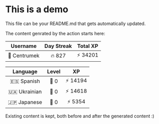 # This is a demo

This file can be your README.md that gets automatically updated.

The content genrated by the action starts here:

<!--START_SECTION:duolingoStats-->
<!-- Automatically generated with https://github.com/centrumek/duolingo-readme-stats-->

| Username | Day Streak | Total XP |
|:---:|:---:|:---:|
| 👤 Centrumek | 🔥 827 | ⚡ 34201 |

| Language | Level | XP |
|:---:|:---:|:---:|
| 🇪🇸 Spanish | 👑 0 | ⚡ 14194 |
| 🇺🇦 Ukrainian | 👑 0 | ⚡ 14618 |
| 🇯🇵 Japanese | 👑 0 | ⚡ 5354 |

<!--END_SECTION:duolingoStats-->

Existing content is kept, both before and after the generated content :)